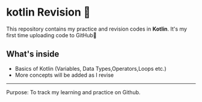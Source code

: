 # kotlin Revision 🚀
This repository contains my practice and revision codes in **Kotlin**.
It's my first time uploading code to GitHub🎉

##  What's inside
- Basics of Kotlin (Variables, Data Types,Operators,Loops etc.)
- More concepts will be added as I revise

----
Purpose: To track my learning and practice on Github.
